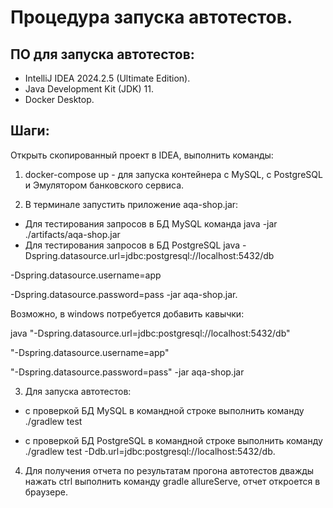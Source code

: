 # Процедура запуска автотестов.
## ПО для запуска автотестов:

* IntelliJ IDEA 2024.2.5 (Ultimate Edition).
* Java Development Kit (JDK) 11.
* Docker Desktop.
## Шаги:
Открыть скопированный проект в IDEA, выполнить команды:

1.	docker-compose up   - для запуска контейнера c MySQL, с PostgreSQL и Эмулятором банковского сервиса.


2.	В терминале запустить приложение aqa-shop.jar:

*	Для тестирования запросов в БД MySQL команда java -jar ./artifacts/aqa-shop.jar
*	Для тестирования запросов в БД PostgreSQL 
java -Dspring.datasource.url=jdbc:postgresql://localhost:5432/db  
   
-Dspring.datasource.username=app

-Dspring.datasource.password=pass -jar aqa-shop.jar. 

Возможно, в windows потребуется добавить кавычки: 

 java "-Dspring.datasource.url=jdbc:postgresql://localhost:5432/db"

"-Dspring.datasource.username=app" 

"-Dspring.datasource.password=pass" -jar aqa-shop.jar 

3. Для запуска автотестов:

* с проверкой БД MySQL в командной строке выполнить команду ./gradlew test

* с проверкой БД PostgreSQL  в командной строке выполнить команду  ./gradlew test -Ddb.url=jdbc:postgresql://localhost:5432/db.


4. Для получения отчета по результатам прогона автотестов дважды нажать ctrl выполнить команду gradle allureServe, отчет откроется в браузере.
